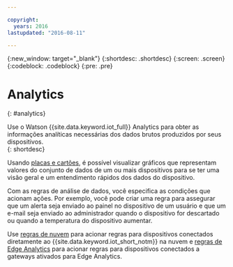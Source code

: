 ```yaml
---

copyright:
  years: 2016
lastupdated: "2016-08-11"

---
```


{:new_window: target="\_blank"}
{:shortdesc: .shortdesc}
{:screen: .screen}
{:codeblock: .codeblock}
{:pre: .pre}


# Analytics
{: #analytics}  

Use o Watson {{site.data.keyword.iot_full}} Analytics para obter as informações analíticas necessárias dos dados brutos produzidos por seus dispositivos.  
{: shortdesc}

Usando [placas e cartões](data_visualization.html), é possível visualizar gráficos que representam valores do conjunto de dados de um ou mais dispositivos para se ter uma visão geral e um entendimento rápidos dos dados do dispositivo.

Com as regras de análise de dados, você especifica as condições que acionam ações. Por exemplo, você pode criar uma regra para assegurar que um alerta seja enviado ao painel no dispositivo de um usuário e que um e-mail seja enviado ao administrador quando o dispositivo for descartado ou quando a temperatura do dispositivo aumentar.

Use [regras de nuvem](cloud_analytics.html) para acionar regras para dispositivos conectados diretamente ao {{site.data.keyword.iot_short_notm}} na nuvem e [regras de Edge Analytics](edge_analytics.html) para acionar regras para dispositivos conectados a gateways ativados para Edge Analytics.

